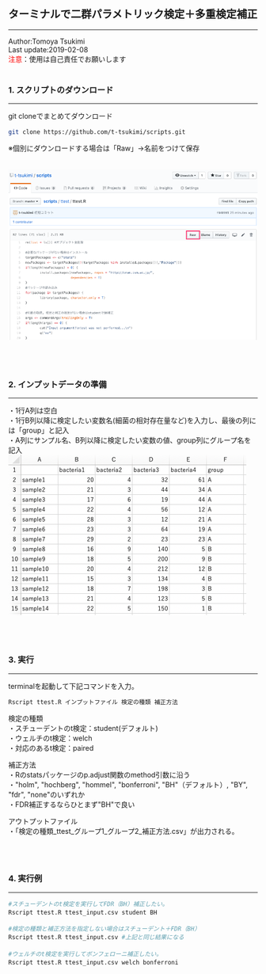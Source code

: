 ## ターミナルで二群パラメトリック検定＋多重検定補正
---
Author:Tomoya Tsukimi  
Last update:2019-02-08  
<font color="red">注意</font>：使用は自己責任でお願いします  
<br />  

### 1. スクリプトのダウンロード
---
git cloneでまとめてダウンロード
```sh
git clone https://github.com/t-tsukimi/scripts.git
```
※個別にダウンロードする場合は「Raw」→名前をつけて保存  
<br />  
![](https://github.com/t-tsukimi/scripts/blob/master/ttest/image/script_download.png)  
<br />  
<br />  

### 2. インプットデータの準備  
---
・1行A列は空白  
・1行B列以降に検定したい変数名(細菌の相対存在量など)を入力し、最後の列には「group」と記入  
・A列にサンプル名、B列以降に検定したい変数の値、group列にグループ名を記入  
![](https://github.com/t-tsukimi/scripts/blob/master/ttest/image/input_file.png)  
<br />  
<br />  

### 3. 実行
---
terminalを起動して下記コマンドを入力。
```sh
Rscript ttest.R インプットファイル 検定の種類 補正方法
```
検定の種類  
・スチューデントのt検定：student(デフォルト)  
・ウェルチのt検定：welch  
・対応のあるt検定：paired  

補正方法  
・Rのstatsパッケージのp.adjust関数のmethod引数に沿う  
・"holm", "hochberg", "hommel", "bonferroni", "BH"（デフォルト）, "BY", "fdr", "none"のいずれか  
・FDR補正するならひとまず"BH"で良い  

アウトプットファイル  
・「検定の種類_ttest_グループ1_グループ2_補正方法.csv」が出力される。  
<br />  
<br />  

### 4. 実行例
---
```sh
#スチューデントのt検定を実行してFDR（BH）補正したい。
Rscript ttest.R ttest_input.csv student BH

#検定の種類と補正方法を指定しない場合はスチューデント＋FDR（BH）
Rscript ttest.R ttest_input.csv #上記と同じ結果になる

#ウェルチのt検定を実行してボンフェローニ補正したい。
Rscript ttest.R ttest_input.csv welch bonferroni
```
